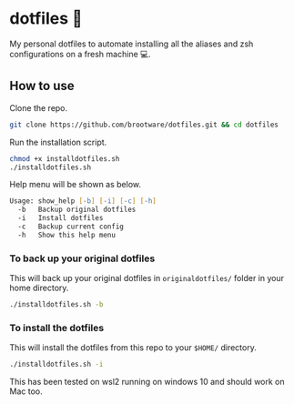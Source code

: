 # dotfiles 🧰

My personal dotfiles to automate installing all the aliases and zsh configurations on a fresh machine 💻.


## How to use

Clone the repo. 

```zsh 
git clone https://github.com/brootware/dotfiles.git && cd dotfiles
```

Run the installation script.

```zsh
chmod +x installdotfiles.sh
./installdotfiles.sh
```

Help menu will be shown as below.

```zsh
Usage: show_help [-b] [-i] [-c] [-h]
  -b   Backup original dotfiles
  -i   Install dotfiles
  -c   Backup current config
  -h   Show this help menu
```

### To back up your original dotfiles

This will back up your original dotfiles in `originaldotfiles/` folder in your home directory.

```zsh
./installdotfiles.sh -b
```

### To install the dotfiles

This will install the dotfiles from this repo to your `$HOME/` directory.

```zsh
./installdotfiles.sh -i
```

This has been tested on wsl2 running on windows 10 and should work on Mac too.